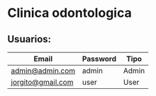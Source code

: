 # Clinica odontologica

## Usuarios:

| Email             | Password     | Tipo  |
|-------------------|--------------|-------|
| admin@admin.com   | admin | Admin |
| jorgito@gmail.com | user | User  |
